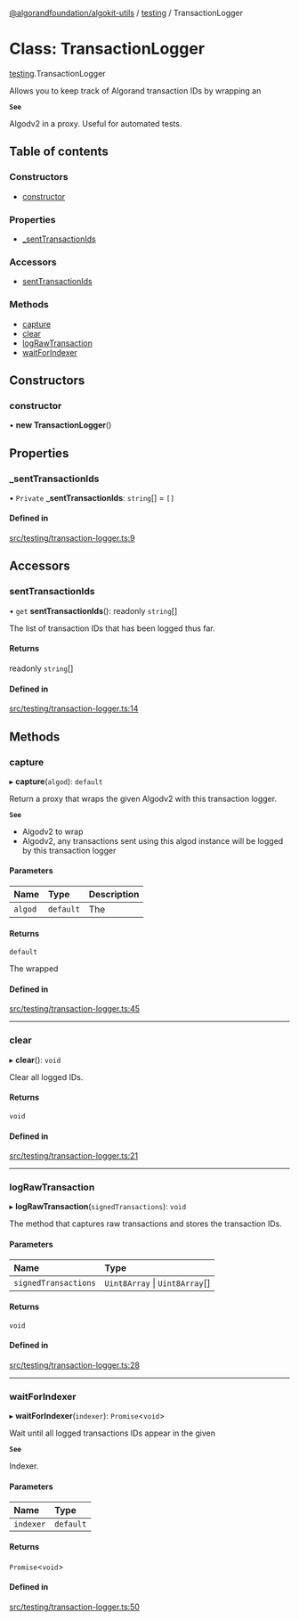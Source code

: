 [@algorandfoundation/algokit-utils](../README.md) / [testing](../modules/testing.md) / TransactionLogger

# Class: TransactionLogger

[testing](../modules/testing.md).TransactionLogger

Allows you to keep track of Algorand transaction IDs by wrapping an

**`See`**

Algodv2 in a proxy.
Useful for automated tests.

## Table of contents

### Constructors

- [constructor](testing.TransactionLogger.md#constructor)

### Properties

- [\_sentTransactionIds](testing.TransactionLogger.md#_senttransactionids)

### Accessors

- [sentTransactionIds](testing.TransactionLogger.md#senttransactionids)

### Methods

- [capture](testing.TransactionLogger.md#capture)
- [clear](testing.TransactionLogger.md#clear)
- [logRawTransaction](testing.TransactionLogger.md#lograwtransaction)
- [waitForIndexer](testing.TransactionLogger.md#waitforindexer)

## Constructors

### constructor

• **new TransactionLogger**()

## Properties

### \_sentTransactionIds

• `Private` **\_sentTransactionIds**: `string`[] = `[]`

#### Defined in

[src/testing/transaction-logger.ts:9](https://github.com/algorandfoundation/algokit-utils-ts/blob/main/src/testing/transaction-logger.ts#L9)

## Accessors

### sentTransactionIds

• `get` **sentTransactionIds**(): readonly `string`[]

The list of transaction IDs that has been logged thus far.

#### Returns

readonly `string`[]

#### Defined in

[src/testing/transaction-logger.ts:14](https://github.com/algorandfoundation/algokit-utils-ts/blob/main/src/testing/transaction-logger.ts#L14)

## Methods

### capture

▸ **capture**(`algod`): `default`

Return a proxy that wraps the given Algodv2 with this transaction logger.

**`See`**

 - Algodv2 to wrap
 - Algodv2, any transactions sent using this algod instance will be logged by this transaction logger

#### Parameters

| Name | Type | Description |
| :------ | :------ | :------ |
| `algod` | `default` | The |

#### Returns

`default`

The wrapped

#### Defined in

[src/testing/transaction-logger.ts:45](https://github.com/algorandfoundation/algokit-utils-ts/blob/main/src/testing/transaction-logger.ts#L45)

___

### clear

▸ **clear**(): `void`

Clear all logged IDs.

#### Returns

`void`

#### Defined in

[src/testing/transaction-logger.ts:21](https://github.com/algorandfoundation/algokit-utils-ts/blob/main/src/testing/transaction-logger.ts#L21)

___

### logRawTransaction

▸ **logRawTransaction**(`signedTransactions`): `void`

The method that captures raw transactions and stores the transaction IDs.

#### Parameters

| Name | Type |
| :------ | :------ |
| `signedTransactions` | `Uint8Array` \| `Uint8Array`[] |

#### Returns

`void`

#### Defined in

[src/testing/transaction-logger.ts:28](https://github.com/algorandfoundation/algokit-utils-ts/blob/main/src/testing/transaction-logger.ts#L28)

___

### waitForIndexer

▸ **waitForIndexer**(`indexer`): `Promise`<`void`\>

Wait until all logged transactions IDs appear in the given

**`See`**

Indexer.

#### Parameters

| Name | Type |
| :------ | :------ |
| `indexer` | `default` |

#### Returns

`Promise`<`void`\>

#### Defined in

[src/testing/transaction-logger.ts:50](https://github.com/algorandfoundation/algokit-utils-ts/blob/main/src/testing/transaction-logger.ts#L50)
